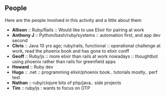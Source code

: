 ## People

Here are the people involved in this activity and a little about them


- **Allison** :: Ruby/Rails :: Would like to use Elixir for pairing at work
- **Anthony J** :: Python/bash/ruby/systems :: automation first, and app dev second
- **Chris** :: Java 10 yrs ago; ruby/rails, functional :: operational challenge at work, read the phoenix book and has gone to elixir conff
- **Geoff** :: Ruby/js :: more elixir than rails at work nowadays :: thoughtbot using phoenix rather than rails for greenfield apps
- **Howard** :: Ruby dev 
- **Hugo** :: .net :: programming elixir/phoenix book.. tutorials mostly.. perf test 
- **Nathan** :: ruby/clojure bits of php/java.. side projects
- **Tim** :: ruby/js : wants to focus on OTP
